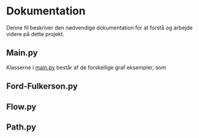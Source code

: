 # Dokumentation

Denne fil beskriver den nødvendige dokumentation for at forstå og arbejde videre på dette projekt.

## Main.py

Klasserne i [main.py](src/main.py) består af de forskellige graf eksempler, som

## Ford-Fulkerson.py



## Flow.py



## Path.py
